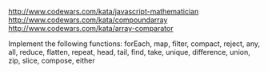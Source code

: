 http://www.codewars.com/kata/javascript-mathematician
http://www.codewars.com/kata/compoundarray
http://www.codewars.com/kata/array-comparator

Implement the following functions:
forEach, map, filter, compact, reject, any, all, reduce, flatten, repeat, head,
tail, find, take, unique, difference, union, zip, slice, compose, either
